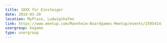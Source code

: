 ```yaml
---
title: 18XX für Einsteiger
date: 2019-03-20
location: MyPlace, Ludwigshafen
link: https://www.meetup.com/Mannheim-Boardgames-Meetup/events/259541412/
usergroup: bogama
type: usergroup
---
```

